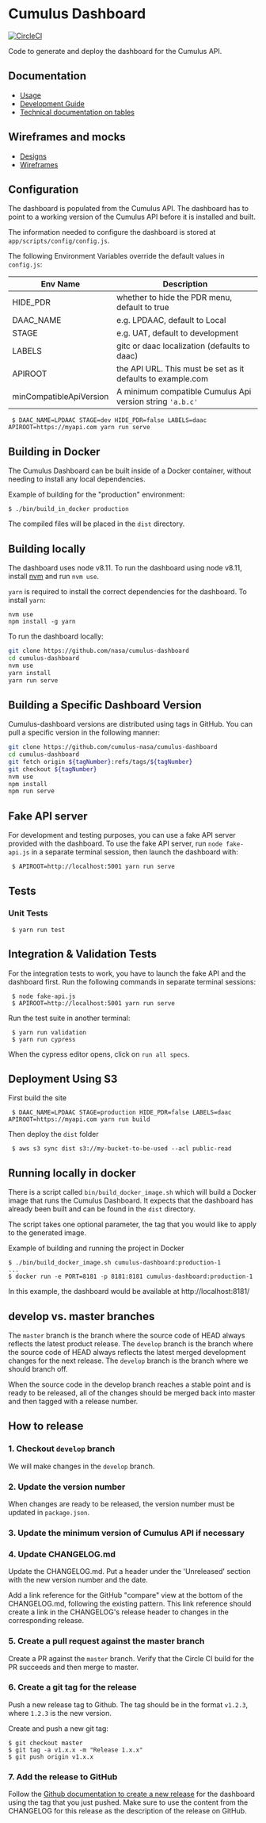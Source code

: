 # Cumulus Dashboard

[![CircleCI](https://circleci.com/gh/nasa/cumulus-dashboard.svg?style=svg)](https://circleci.com/gh/nasa/cumulus-dashboard)

Code to generate and deploy the dashboard for the Cumulus API.

## Documentation

- [Usage](https://github.com/nasa/cumulus-dashboard/blob/master/USAGE.md)
- [Development Guide](https://github.com/nasa/cumulus-dashboard/blob/master/DEVELOPMENT.md)
- [Technical documentation on tables](https://github.com/nasa/cumulus-dashboard/blob/master/TABLES.md)

## Wireframes and mocks

- [Designs](ancillary/dashboard-designs.pdf)
- [Wireframes](ancillary/dashboard-wireframes.pdf)

## Configuration

The dashboard is populated from the Cumulus API. The dashboard has to point to a working version of the Cumulus API before it is installed and built.

The information needed to configure the dashboard is stored at `app/scripts/config/config.js`.

The following Environment Variables override the default values in `config.js`:

| Env Name | Description
| -------- | -----------
| HIDE_PDR | whether to hide the PDR menu, default to true
| DAAC\_NAME | e.g. LPDAAC, default to Local
| STAGE | e.g. UAT, default to development
| LABELS | gitc or daac localization (defaults to daac)
| APIROOT | the API URL. This must be set as it defaults to example.com
| minCompatibleApiVersion | A minimum compatible Cumulus Api version string `'a.b.c'`

     $ DAAC_NAME=LPDAAC STAGE=dev HIDE_PDR=false LABELS=daac APIROOT=https://myapi.com yarn run serve

## Building in Docker

The Cumulus Dashboard can be built inside of a Docker container, without needing to install any local dependencies.

Example of building for the "production" environment:
```
$ ./bin/build_in_docker production
```

The compiled files will be placed in the `dist` directory.

## Building locally

The dashboard uses node v8.11. To run the dashboard using node v8.11, install [nvm](https://github.com/creationix/nvm) and run `nvm use`.

`yarn` is required to install the correct dependencies for the dashboard. To install `yarn`:

```
nvm use
npm install -g yarn
```

To run the dashboard locally:

```bash
git clone https://github.com/nasa/cumulus-dashboard
cd cumulus-dashboard
nvm use
yarn install
yarn run serve
```

## Building a Specific Dashboard Version

Cumulus-dashboard versions are distributed using tags in GitHub. You can pull a specific version in the following manner:

```bash
git clone https://github.com/cumulus-nasa/cumulus-dashboard
cd cumulus-dashboard
git fetch origin ${tagNumber}:refs/tags/${tagNumber}
git checkout ${tagNumber}
nvm use
npm install
npm run serve
```

## Fake API server

For development and testing purposes, you can use a fake API server provided with the dashboard. To use the fake API server, run `node fake-api.js` in a separate terminal session, then launch the dashboard with:

     $ APIROOT=http://localhost:5001 yarn run serve

## Tests

### Unit Tests

     $ yarn run test

## Integration & Validation Tests

For the integration tests to work, you have to launch the fake API and the dashboard first. Run the following commands in separate terminal sessions:

     $ node fake-api.js
     $ APIROOT=http://localhost:5001 yarn run serve

Run the test suite in another terminal:

     $ yarn run validation
     $ yarn run cypress

When the cypress editor opens, click on `run all specs`.

## Deployment Using S3

First build the site

     $ DAAC_NAME=LPDAAC STAGE=production HIDE_PDR=false LABELS=daac APIROOT=https://myapi.com yarn run build

Then deploy the `dist` folder

     $ aws s3 sync dist s3://my-bucket-to-be-used --acl public-read

## Running locally in docker

There is a script called `bin/build_docker_image.sh` which will build a Docker image
that runs the Cumulus Dashboard.  It expects that the dashboard has already been
built and can be found in the `dist` directory.

The script takes one optional parameter, the tag that you would like to apply to
the generated image.

Example of building and running the project in Docker
```
$ ./bin/build_docker_image.sh cumulus-dashboard:production-1
...
$ docker run -e PORT=8181 -p 8181:8181 cumulus-dashboard:production-1
```

In this example, the dashboard would be available at http://localhost:8181/

## develop vs. master branches

The `master` branch is the branch where the source code of HEAD always reflects the latest product release. The `develop` branch is the branch where the source code of HEAD always reflects the latest merged development changes for the next release.  The `develop` branch is the branch where we should branch off.

When the source code in the develop branch reaches a stable point and is ready to be released, all of the changes should be merged back into master and then tagged with a release number.

## How to release

### 1. Checkout `develop` branch

We will make changes in the `develop` branch.

### 2. Update the version number

When changes are ready to be released, the version number must be updated in `package.json`.

### 3. Update the minimum version of Cumulus API if necessary

### 4. Update CHANGELOG.md

Update the CHANGELOG.md. Put a header under the 'Unreleased' section with the new version number and the date.

Add a link reference for the GitHub "compare" view at the bottom of the CHANGELOG.md, following the existing pattern. This link reference should create a link in the CHANGELOG's release header to changes in the corresponding release.

### 5. Create a pull request against the master branch

Create a PR against the `master` branch. Verify that the Circle CI build for the PR succeeds and then merge to master.

### 6. Create a git tag for the release

Push a new release tag to Github. The tag should be in the format `v1.2.3`, where `1.2.3` is the new version.

Create and push a new git tag:

```
$ git checkout master
$ git tag -a v1.x.x -m "Release 1.x.x"
$ git push origin v1.x.x
```

### 7. Add the release to GitHub

Follow the [Github documentation to create a new release](https://help.github.com/articles/creating-releases/) for the dashboard using the tag that you just pushed. Make sure to use the content from the CHANGELOG for this release as the description of the release on GitHub.
